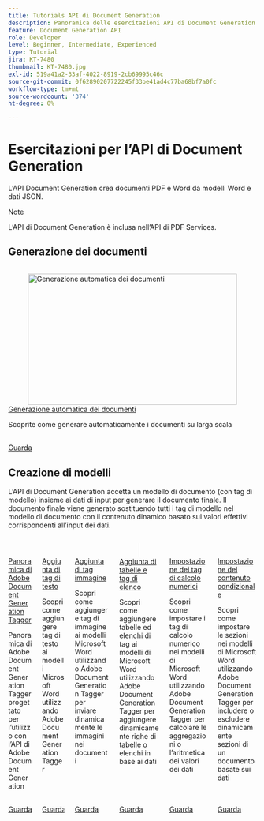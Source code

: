 ```yaml
---
title: Tutorials API di Document Generation
description: Panoramica delle esercitazioni API di Document Generation
feature: Document Generation API
role: Developer
level: Beginner, Intermediate, Experienced
type: Tutorial
jira: KT-7480
thumbnail: KT-7480.jpg
exl-id: 519a41a2-33af-4022-8919-2cb69995c46c
source-git-commit: 0f62890207722245f33be41ad4c77ba68bf7a0fc
workflow-type: tm+mt
source-wordcount: '374'
ht-degree: 0%

---
```



# Esercitazioni per l’API di Document Generation

L’API Document Generation crea documenti PDF e Word da modelli Word e dati JSON.

>[!NOTE]
>
>L’API di Document Generation è inclusa nell’API di PDF Services.

## Generazione dei documenti

<!-- Comment -->
<!-- CARDS

* https://experienceleague.adobe.com/it/docs/acrobat-services-learn/tutorials/docgen/automate-doc-gen
  {target = _self}
  {title = Automate document generation}
  {description = Learn how to automatically generate documents at scale}
  {image = https://experienceleague.adobe.com/it/docs/acrobat-services-learn/tutorials/docgen/media_120e532325e3fdc7f559ad9b446d9ec08c1e239a1.png?width=400&format=webply&optimize=medium}
  {cta = Watch}

-->
<!-- End Comment -->

<!-- START CARDS HTML - DO NOT MODIFY BY HAND -->
<div class="columns">
    <div class="column is-half-tablet is-half-desktop is-one-third-widescreen" aria-label="Automate document generation">
        <div class="card" style="height: 100%; display: flex; flex-direction: column; height: 100%;">
            <div class="card-image">
                <figure class="image x-is-16by9">
                    <a href="https://experienceleague.adobe.com/it/docs/acrobat-services-learn/tutorials/docgen/automate-doc-gen" title="Generazione automatica dei documenti" target="_self" rel="referrer">
                        <img class="is-bordered-r-small" src="https://experienceleague.adobe.com/it/docs/acrobat-services-learn/tutorials/docgen/media_120e532325e3fdc7f559ad9b446d9ec08c1e239a1.png?width=400&format=webply&optimize=medium" alt="Generazione automatica dei documenti"
                             style="width: 100%; aspect-ratio: 16 / 9; object-fit: cover; overflow: hidden; display: block; margin: auto;">
                    </a>
                </figure>
            </div>
            <div class="card-content is-padded-small" style="display: flex; flex-direction: column; flex-grow: 1; justify-content: space-between;">
                <div class="top-card-content">
                    <p class="headline is-size-6 has-text-weight-bold">
                        <a href="https://experienceleague.adobe.com/it/docs/acrobat-services-learn/tutorials/docgen/automate-doc-gen" target="_self" rel="referrer" title="Generazione automatica dei documenti">Generazione automatica dei documenti</a>
                    </p>
                    <p class="is-size-6">Scoprite come generare automaticamente i documenti su larga scala</p>
                </div>
                <a href="https://experienceleague.adobe.com/it/docs/acrobat-services-learn/tutorials/docgen/automate-doc-gen" target="_self" rel="referrer" class="spectrum-Button spectrum-Button--outline spectrum-Button--primary spectrum-Button--sizeM" style="align-self: flex-start; margin-top: 1rem;">
                    <span class="spectrum-Button-label has-no-wrap has-text-weight-bold">Guarda</span>
                </a>
            </div>
        </div>
    </div>
</div>
<!-- END CARDS HTML - DO NOT MODIFY BY HAND -->

## Creazione di modelli

L’API di Document Generation accetta un modello di documento (con tag di modello) insieme ai dati di input per generare il documento finale. Il documento finale viene generato sostituendo tutti i tag di modello nel modello di documento con il contenuto dinamico basato sui valori effettivi corrispondenti all’input dei dati.

<!-- START CARDS HTML - DO NOT MODIFY BY HAND -->
<div class="columns">
    <div class="column is-half-tablet is-half-desktop is-one-third-widescreen" aria-label="Overview of the Adobe Document Generation Tagger">
        <div class="card" style="height: 100%; display: flex; flex-direction: column; height: 100%;">
            <div class="card-image">
                <figure class="image x-is-16by9">
                    <a href="https://experienceleague.adobe.com/it/docs/acrobat-services-learn/tutorials/docgen/docgentemplates/taggeroverview" title="Panoramica di Adobe Document Generation Tagger" target="_self" rel="referrer">
                        <img class="is-bordered-r-small" src="https://experienceleague.adobe.com/it/docs/acrobat-services-learn/tutorials/docgen/media_17b19864efffdb1f8c54017812c7de662e17bf163.png?width=400&format=webply&optimize=medium" alt="Panoramica di Adobe Document Generation Tagger"
                             style="width: 100%; aspect-ratio: 16 / 9; object-fit: cover; overflow: hidden; display: block; margin: auto;">
                    </a>
                </figure>
            </div>
            <div class="card-content is-padded-small" style="display: flex; flex-direction: column; flex-grow: 1; justify-content: space-between;">
                <div class="top-card-content">
                    <p class="headline is-size-6 has-text-weight-bold">
                        <a href="https://experienceleague.adobe.com/it/docs/acrobat-services-learn/tutorials/docgen/docgentemplates/taggeroverview" target="_self" rel="referrer" title="Panoramica di Adobe Document Generation Tagger">Panoramica di Adobe Document Generation Tagger</a>
                    </p>
                    <p class="is-size-6">Panoramica di Adobe Document Generation Tagger progettato per l’utilizzo con l’API di Adobe Document Generation</p>
                </div>
                <a href="https://experienceleague.adobe.com/it/docs/acrobat-services-learn/tutorials/docgen/docgentemplates/taggeroverview" target="_self" rel="referrer" class="spectrum-Button spectrum-Button--outline spectrum-Button--primary spectrum-Button--sizeM" style="align-self: flex-start; margin-top: 1rem;">
                    <span class="spectrum-Button-label has-no-wrap has-text-weight-bold">Guarda</span>
                </a>
            </div>
        </div>
    </div>
    <div class="column is-half-tablet is-half-desktop is-one-third-widescreen" aria-label="Adding text tags">
        <div class="card" style="height: 100%; display: flex; flex-direction: column; height: 100%;">
            <div class="card-image">
                <figure class="image x-is-16by9">
                    <a href="https://experienceleague.adobe.com/it/docs/acrobat-services-learn/tutorials/docgen/docgentemplates/taggeraddtexttags" title="Aggiunta di tag di testo" target="_self" rel="referrer">
                        <img class="is-bordered-r-small" src="https://experienceleague.adobe.com/it/docs/acrobat-services-learn/tutorials/docgen/media_113bb0b6c3dfa1329810d3afbba3498af82c6c875.png?width=400&format=webply&optimize=medium" alt="Aggiunta di tag di testo"
                             style="width: 100%; aspect-ratio: 16 / 9; object-fit: cover; overflow: hidden; display: block; margin: auto;">
                    </a>
                </figure>
            </div>
            <div class="card-content is-padded-small" style="display: flex; flex-direction: column; flex-grow: 1; justify-content: space-between;">
                <div class="top-card-content">
                    <p class="headline is-size-6 has-text-weight-bold">
                        <a href="https://experienceleague.adobe.com/it/docs/acrobat-services-learn/tutorials/docgen/docgentemplates/taggeraddtexttags" target="_self" rel="referrer" title="Aggiunta di tag di testo">Aggiunta di tag di testo</a>
                    </p>
                    <p class="is-size-6">Scopri come aggiungere tag di testo ai modelli Microsoft Word utilizzando Adobe Document Generation Tagger</p>
                </div>
                <a href="https://experienceleague.adobe.com/it/docs/acrobat-services-learn/tutorials/docgen/docgentemplates/taggeraddtexttags" target="_self" rel="referrer" class="spectrum-Button spectrum-Button--outline spectrum-Button--primary spectrum-Button--sizeM" style="align-self: flex-start; margin-top: 1rem;">
                    <span class="spectrum-Button-label has-no-wrap has-text-weight-bold">Guarda</span>
                </a>
            </div>
        </div>
    </div>
    <div class="column is-half-tablet is-half-desktop is-one-third-widescreen" aria-label="Adding image tags">
        <div class="card" style="height: 100%; display: flex; flex-direction: column; height: 100%;">
            <div class="card-image">
                <figure class="image x-is-16by9">
                    <a href="https://experienceleague.adobe.com/it/docs/acrobat-services-learn/tutorials/docgen/docgentemplates/taggeraddimagetags" title="Aggiunta di tag immagine" target="_self" rel="referrer">
                        <img class="is-bordered-r-small" src="https://experienceleague.adobe.com/it/docs/acrobat-services-learn/tutorials/docgen/media_1095ed3adad9c9360bb3184dccc41a72a3da94edc.png?width=400&format=webply&optimize=medium" alt="Aggiunta di tag immagine"
                             style="width: 100%; aspect-ratio: 16 / 9; object-fit: cover; overflow: hidden; display: block; margin: auto;">
                    </a>
                </figure>
            </div>
            <div class="card-content is-padded-small" style="display: flex; flex-direction: column; flex-grow: 1; justify-content: space-between;">
                <div class="top-card-content">
                    <p class="headline is-size-6 has-text-weight-bold">
                        <a href="https://experienceleague.adobe.com/it/docs/acrobat-services-learn/tutorials/docgen/docgentemplates/taggeraddimagetags" target="_self" rel="referrer" title="Aggiunta di tag immagine">Aggiunta di tag immagine</a>
                    </p>
                    <p class="is-size-6">Scopri come aggiungere tag di immagine ai modelli Microsoft Word utilizzando Adobe Document Generation Tagger per inviare dinamicamente le immagini nei documenti</p>
                </div>
                <a href="https://experienceleague.adobe.com/it/docs/acrobat-services-learn/tutorials/docgen/docgentemplates/taggeraddimagetags" target="_self" rel="referrer" class="spectrum-Button spectrum-Button--outline spectrum-Button--primary spectrum-Button--sizeM" style="align-self: flex-start; margin-top: 1rem;">
                    <span class="spectrum-Button-label has-no-wrap has-text-weight-bold">Guarda</span>
                </a>
            </div>
        </div>
    </div>
    <div class="column is-half-tablet is-half-desktop is-one-third-widescreen" aria-label="Adding tables and list tags">
        <div class="card" style="height: 100%; display: flex; flex-direction: column; height: 100%;">
            <div class="card-image">
                <figure class="image x-is-16by9">
                    <a href="https://experienceleague.adobe.com/it/docs/acrobat-services-learn/tutorials/docgen/docgentemplates/taggertables" title="Aggiunta di tabelle e tag di elenco" target="_self" rel="referrer">
                        <img class="is-bordered-r-small" src="https://experienceleague.adobe.com/it/docs/acrobat-services-learn/tutorials/docgen/media_1c2cc8e4bf3a85a977104a3d94073c37b93dcfdf9.png?width=400&format=webply&optimize=medium" alt="Aggiunta di tabelle e tag di elenco"
                             style="width: 100%; aspect-ratio: 16 / 9; object-fit: cover; overflow: hidden; display: block; margin: auto;">
                    </a>
                </figure>
            </div>
            <div class="card-content is-padded-small" style="display: flex; flex-direction: column; flex-grow: 1; justify-content: space-between;">
                <div class="top-card-content">
                    <p class="headline is-size-6 has-text-weight-bold">
                        <a href="https://experienceleague.adobe.com/it/docs/acrobat-services-learn/tutorials/docgen/docgentemplates/taggertables" target="_self" rel="referrer" title="Aggiunta di tabelle e tag di elenco">Aggiunta di tabelle e tag di elenco</a>
                    </p>
                    <p class="is-size-6">Scopri come aggiungere tabelle ed elenchi di tag ai modelli di Microsoft Word utilizzando Adobe Document Generation Tagger per aggiungere dinamicamente righe di tabelle o elenchi in base ai dati</p>
                </div>
                <a href="https://experienceleague.adobe.com/it/docs/acrobat-services-learn/tutorials/docgen/docgentemplates/taggertables" target="_self" rel="referrer" class="spectrum-Button spectrum-Button--outline spectrum-Button--primary spectrum-Button--sizeM" style="align-self: flex-start; margin-top: 1rem;">
                    <span class="spectrum-Button-label has-no-wrap has-text-weight-bold">Guarda</span>
                </a>
            </div>
        </div>
    </div>
    <div class="column is-half-tablet is-half-desktop is-one-third-widescreen" aria-label="Setting numerical calculation tags">
        <div class="card" style="height: 100%; display: flex; flex-direction: column; height: 100%;">
            <div class="card-image">
                <figure class="image x-is-16by9">
                    <a href="https://experienceleague.adobe.com/it/docs/acrobat-services-learn/tutorials/docgen/docgentemplates/taggercalculations" title="Impostazione dei tag di calcolo numerico" target="_self" rel="referrer">
                        <img class="is-bordered-r-small" src="https://experienceleague.adobe.com/it/docs/acrobat-services-learn/tutorials/docgen/media_1a64d90689430bd8a1f7a272a66f006f0808ab6cf.png?width=400&format=webply&optimize=medium" alt="Impostazione dei tag di calcolo numerico"
                             style="width: 100%; aspect-ratio: 16 / 9; object-fit: cover; overflow: hidden; display: block; margin: auto;">
                    </a>
                </figure>
            </div>
            <div class="card-content is-padded-small" style="display: flex; flex-direction: column; flex-grow: 1; justify-content: space-between;">
                <div class="top-card-content">
                    <p class="headline is-size-6 has-text-weight-bold">
                        <a href="https://experienceleague.adobe.com/it/docs/acrobat-services-learn/tutorials/docgen/docgentemplates/taggercalculations" target="_self" rel="referrer" title="Impostazione dei tag di calcolo numerico">Impostazione dei tag di calcolo numerici</a>
                    </p>
                    <p class="is-size-6">Scopri come impostare i tag di calcolo numerico nei modelli di Microsoft Word utilizzando Adobe Document Generation Tagger per calcolare le aggregazioni o l’aritmetica dei valori dei dati</p>
                </div>
                <a href="https://experienceleague.adobe.com/it/docs/acrobat-services-learn/tutorials/docgen/docgentemplates/taggercalculations" target="_self" rel="referrer" class="spectrum-Button spectrum-Button--outline spectrum-Button--primary spectrum-Button--sizeM" style="align-self: flex-start; margin-top: 1rem;">
                    <span class="spectrum-Button-label has-no-wrap has-text-weight-bold">Guarda</span>
                </a>
            </div>
        </div>
    </div>
    <div class="column is-half-tablet is-half-desktop is-one-third-widescreen" aria-label="Setting conditional content">
        <div class="card" style="height: 100%; display: flex; flex-direction: column; height: 100%;">
            <div class="card-image">
                <figure class="image x-is-16by9">
                    <a href="https://experienceleague.adobe.com/it/docs/acrobat-services-learn/tutorials/docgen/docgentemplates/taggerconditional" title="Impostazione del contenuto condizionale" target="_self" rel="referrer">
                        <img class="is-bordered-r-small" src="https://experienceleague.adobe.com/it/docs/acrobat-services-learn/tutorials/docgen/media_145cebc42cffee358ed1beffcd5015ecb595fc82a.png?width=400&format=webply&optimize=medium" alt="Impostazione del contenuto condizionale"
                             style="width: 100%; aspect-ratio: 16 / 9; object-fit: cover; overflow: hidden; display: block; margin: auto;">
                    </a>
                </figure>
            </div>
            <div class="card-content is-padded-small" style="display: flex; flex-direction: column; flex-grow: 1; justify-content: space-between;">
                <div class="top-card-content">
                    <p class="headline is-size-6 has-text-weight-bold">
                        <a href="https://experienceleague.adobe.com/it/docs/acrobat-services-learn/tutorials/docgen/docgentemplates/taggerconditional" target="_self" rel="referrer" title="Impostazione del contenuto condizionale">Impostazione del contenuto condizionale</a>
                    </p>
                    <p class="is-size-6">Scopri come impostare le sezioni nei modelli di Microsoft Word utilizzando Adobe Document Generation Tagger per includere o escludere dinamicamente sezioni di un documento basate sui dati</p>
                </div>
                <a href="https://experienceleague.adobe.com/it/docs/acrobat-services-learn/tutorials/docgen/docgentemplates/taggerconditional" target="_self" rel="referrer" class="spectrum-Button spectrum-Button--outline spectrum-Button--primary spectrum-Button--sizeM" style="align-self: flex-start; margin-top: 1rem;">
                    <span class="spectrum-Button-label has-no-wrap has-text-weight-bold">Guarda</span>
                </a>
            </div>
        </div>
    </div>
</div>
<!-- END CARDS HTML - DO NOT MODIFY BY HAND -->
